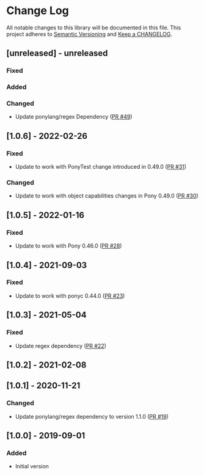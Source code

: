 # Change Log

All notable changes to this library will be documented in this file. This project adheres to [Semantic Versioning](http://semver.org/) and [Keep a CHANGELOG](http://keepachangelog.com/).

## [unreleased] - unreleased

### Fixed


### Added


### Changed

- Update ponylang/regex Dependency ([PR #49](https://github.com/ponylang/glob/pull/48))

## [1.0.6] - 2022-02-26

### Fixed

- Update to work with PonyTest change introduced in 0.49.0 ([PR #31](https://github.com/ponylang/glob/pull/31))

### Changed

- Update to work with object capabilities changes in Pony 0.49.0 ([PR #30](https://github.com/ponylang/glob/pull/30))

## [1.0.5] - 2022-01-16

### Fixed

- Update to work with Pony 0.46.0 ([PR #28](https://github.com/ponylang/glob/pull/28))

## [1.0.4] - 2021-09-03

### Fixed

- Update to work with ponyc 0.44.0 ([PR #23](https://github.com/ponylang/glob/pull/23))

## [1.0.3] - 2021-05-04

### Fixed

- Update regex dependency ([PR #22](https://github.com/ponylang/glob/pull/22))

## [1.0.2] - 2021-02-08

## [1.0.1] - 2020-11-21

### Changed

- Update ponylang/regex dependency to version 1.1.0 ([PR #19](https://github.com/ponylang/glob/pull/19))

## [1.0.0] - 2019-09-01

### Added

- Initial version

